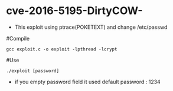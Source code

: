 # cve-2016-5195-DirtyCOW-
* This exploit using ptrace(POKETEXT) and change /etc/passwd

#Compile 
```
gcc exploit.c -o exploit -lpthread -lcrypt
```

#Use
```
./exploit [password]
```
* if you empty password field it used default password : 1234
